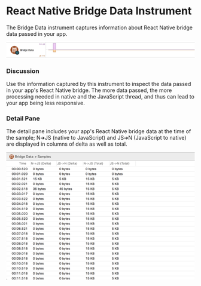 # React Native Bridge Data Instrument

The Bridge Data instrument captures information about React Native bridge data passed in your app.

![React Native Bridge Data](Resources/Instrument_RNBridgeData.png "React Native Bridge Data")

### Discussion

Use the information captured by this instrument to inspect the data passed in your app's React Native bridge. The more data passed, the more processing needed in native and the JavaScript thread, and thus can lead to your app being less responsive.

### Detail Pane

The detail pane includes your app's React Native bridge data at the time of the sample; N➔JS (native to JavaScript) and JS➔N (JavaScript to native) are displayed in columns of delta as well as total.

![React Native Bridge Data Detail Pane](Resources/Instrument_RNBridgeData_DetailPane.png "React Native Bridge Data Detail Pane")